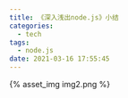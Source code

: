 ```yaml
---
title: 《深入浅出node.js》小结
categories:
  - tech
tags:
  - node.js
date: 2021-03-16 17:55:45
---
```


{% asset_img img2.png %}

<escape><!-- more --></escape>
